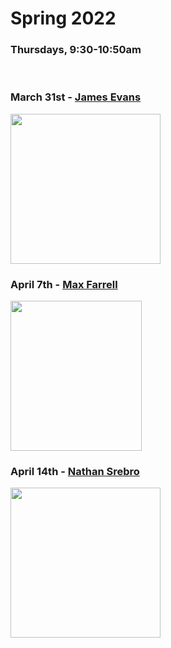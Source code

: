 # Spring 2022
### Thursdays, 9:30-10:50am

<br>

### March 31st - [James Evans](https://github.com/uchicago-computation-workshop/Spring2022/tree/master/03-31_Evans)

<div><img src="https://sociology.uchicago.edu/sites/sociology.uchicago.edu/files/styles/columnwidth-wider/public/uploads/images/1%20%284%29.jpg?itok=b1wuZWzi" width="240" height="240"></div>

### April 7th - [Max Farrell](https://github.com/uchicago-computation-workshop/Spring2022/tree/master/04-07_Farrell)

<div><img src="https://www.chicagobooth.edu/-/media/project/chicago-booth/faculty-and-insights/faculty/max-farrell/chicago-booth-max-farrell.jpg?cx=0.65&cy=0.35&cw=749&ch=940&hash=56A4586A1057CB04E459DA59E9104FFD" width="210" height="240"></div>

### April 14th - [Nathan Srebro](https://github.com/uchicago-computation-workshop/Spring2022/tree/master/04-14_Srebro)

<div><img src="https://nati.ttic.edu/nati.jpg" width="240" height="240"></div>

